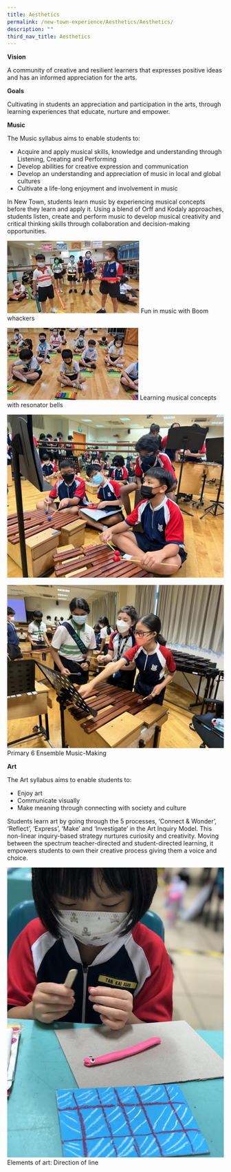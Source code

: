 ```yaml
---
title: Aesthetics
permalink: /new-town-experience/Aesthetics/Aesthetics/
description: ""
third_nav_title: Aesthetics
---
```

**Vision**

A community of creative and resilient learners that expresses positive ideas and has an informed appreciation for the arts. 


**Goals**

Cultivating in students an appreciation and participation in the arts, through learning experiences that educate, nurture and empower. 


**Music**

The Music syllabus aims to enable students to:

*   Acquire and apply musical skills, knowledge and understanding through Listening, Creating and Performing  
*   Develop abilities for creative expression and communication
*   Develop an understanding and appreciation of music in local and global cultures  
*   Cultivate a life-long enjoyment and involvement in music

In New Town, students learn music by experiencing musical concepts before they learn and apply it. Using a blend of Orff and Kodaly approaches, students listen, create and perform music to develop musical creativity and critical thinking skills through collaboration and decision-making opportunities.

![](/images/Art%20and%20Music/Boom%20whackers.jpg)
Fun in music with Boom whackers

![](/images/Art%20and%20Music/Boom%20whackers%202.jpg)
Learning musical concepts with resonator bells


![](/images/Art%20and%20Music/Music%20Curriculum%201.jpg)

![](/images/Art%20and%20Music/P6%20Ensemble%20music%20making.jpg)
Primary 6 Ensemble Music-Making

**Art**

The Art syllabus aims to enable students to:

*  Enjoy art  
*  Communicate visually
*  Make meaning through connecting with society and culture


Students learn art by going through the 5 processes, ‘Connect & Wonder’, ‘Reflect’, ‘Express’, ‘Make’ and ‘Investigate’ in the Art Inquiry Model. This non-linear inquiry-based strategy nurtures curiosity and creativity. Moving between the spectrum teacher-directed and student-directed learning, it empowers students to own their creative process giving them a voice and choice.

![](/images/Art%20and%20Music/2%20LP%20Art.jpg)
Elements of art: Direction of line




